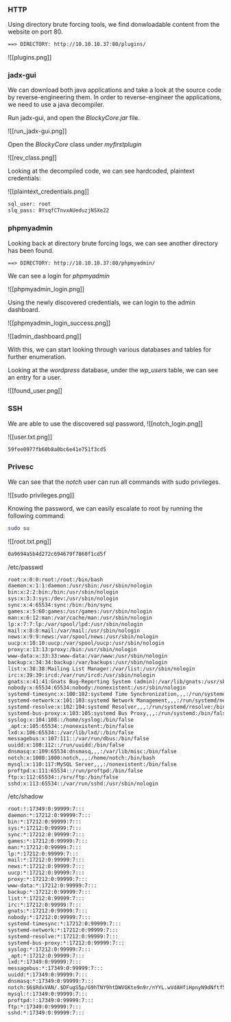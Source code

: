 ### HTTP

Using directory brute forcing tools, we find donwloadable content from the website on port 80.

```txt
==> DIRECTORY: http://10.10.10.37:80/plugins/
```

![[plugins.png]]


### jadx-gui

We can download both java applications and take a look at the source code by reverse-engineering them. In order to reverse-engineer the applications, we need to use a java decompiler.

Run jadx-gui, and open the *BlockyCore.jar* file.

![[run_jadx-gui.png]]

Open the *BlockyCore* class under *myfirstplugin*

![[rev_class.png]]

Looking at the decompiled code, we can see hardcoded, plaintext credentials:

![[plaintext_credentials.png]]

```txt
sql_user: root
slq_pass: 8YsqfCTnvxAUeduzjNSXe22
```

### phpmyadmin 

Looking back at directory brute forcing logs, we can see another directory has been found.

```txt
==> DIRECTORY: http://10.10.10.37:80/phpmyadmin/ 
```

We can see a login for *phpmyadmin*

![[phpmyadmin_login.png]]

Using the newly discovered credentials, we can login to the admin dashboard.

![[phpmyadmin_login_success.png]]

![[admin_dashboard.png]]

With this, we can start looking through various databases and tables for further enumeration.

Looking at the *wordpress* database, under the *wp_users* table, we can see an entry for a user.

![[found_user.png]]

### SSH

We are able to use the discovered sql password, 
![[notch_login.png]]


![[user.txt.png]]

```txt
59fee0977fb60b8a0bc6e41e751f3cd5
```

### Privesc

We can see that the *notch* user can run all commands with sudo privileges.

![[sudo privileges.png]]

Knowing the password, we can easily escalate to root by running the following command:

```bash
sudo su
```

![[root.txt.png]]

```txt
0a9694a5b4d272c694679f7860f1cd5f
```



/etc/passwd

```txt
root:x:0:0:root:/root:/bin/bash
daemon:x:1:1:daemon:/usr/sbin:/usr/sbin/nologin
bin:x:2:2:bin:/bin:/usr/sbin/nologin
sys:x:3:3:sys:/dev:/usr/sbin/nologin
sync:x:4:65534:sync:/bin:/bin/sync
games:x:5:60:games:/usr/games:/usr/sbin/nologin
man:x:6:12:man:/var/cache/man:/usr/sbin/nologin
lp:x:7:7:lp:/var/spool/lpd:/usr/sbin/nologin
mail:x:8:8:mail:/var/mail:/usr/sbin/nologin
news:x:9:9:news:/var/spool/news:/usr/sbin/nologin
uucp:x:10:10:uucp:/var/spool/uucp:/usr/sbin/nologin
proxy:x:13:13:proxy:/bin:/usr/sbin/nologin
www-data:x:33:33:www-data:/var/www:/usr/sbin/nologin
backup:x:34:34:backup:/var/backups:/usr/sbin/nologin
list:x:38:38:Mailing List Manager:/var/list:/usr/sbin/nologin
irc:x:39:39:ircd:/var/run/ircd:/usr/sbin/nologin
gnats:x:41:41:Gnats Bug-Reporting System (admin):/var/lib/gnats:/usr/sbin/nologin
nobody:x:65534:65534:nobody:/nonexistent:/usr/sbin/nologin
systemd-timesync:x:100:102:systemd Time Synchronization,,,:/run/systemd:/bin/false
systemd-network:x:101:103:systemd Network Management,,,:/run/systemd/netif:/bin/false
systemd-resolve:x:102:104:systemd Resolver,,,:/run/systemd/resolve:/bin/false
systemd-bus-proxy:x:103:105:systemd Bus Proxy,,,:/run/systemd:/bin/false
syslog:x:104:108::/home/syslog:/bin/false
_apt:x:105:65534::/nonexistent:/bin/false
lxd:x:106:65534::/var/lib/lxd/:/bin/false
messagebus:x:107:111::/var/run/dbus:/bin/false
uuidd:x:108:112::/run/uuidd:/bin/false
dnsmasq:x:109:65534:dnsmasq,,,:/var/lib/misc:/bin/false
notch:x:1000:1000:notch,,,:/home/notch:/bin/bash
mysql:x:110:117:MySQL Server,,,:/nonexistent:/bin/false
proftpd:x:111:65534::/run/proftpd:/bin/false
ftp:x:112:65534::/srv/ftp:/bin/false
sshd:x:113:65534::/var/run/sshd:/usr/sbin/nologin
```

/etc/shadow

```txt
root:!:17349:0:99999:7:::
daemon:*:17212:0:99999:7:::
bin:*:17212:0:99999:7:::
sys:*:17212:0:99999:7:::
sync:*:17212:0:99999:7:::
games:*:17212:0:99999:7:::
man:*:17212:0:99999:7:::
lp:*:17212:0:99999:7:::
mail:*:17212:0:99999:7:::
news:*:17212:0:99999:7:::
uucp:*:17212:0:99999:7:::
proxy:*:17212:0:99999:7:::
www-data:*:17212:0:99999:7:::
backup:*:17212:0:99999:7:::
list:*:17212:0:99999:7:::
irc:*:17212:0:99999:7:::
gnats:*:17212:0:99999:7:::
nobody:*:17212:0:99999:7:::
systemd-timesync:*:17212:0:99999:7:::
systemd-network:*:17212:0:99999:7:::
systemd-resolve:*:17212:0:99999:7:::
systemd-bus-proxy:*:17212:0:99999:7:::
syslog:*:17212:0:99999:7:::
_apt:*:17212:0:99999:7:::
lxd:*:17349:0:99999:7:::
messagebus:*:17349:0:99999:7:::
uuidd:*:17349:0:99999:7:::
dnsmasq:*:17349:0:99999:7:::
notch:$6$RdxVAN/.$DFugS5p/G9hTNY9htDWVGKte9n9r/nYYL.wVdAHfiHpnyN9dNftf5Nt.DkjrUs0PlYNcYZWhh0Vhl/5tl8WBG1:17349:0:99999:7:::
mysql:!:17349:0:99999:7:::
proftpd:!:17349:0:99999:7:::
ftp:*:17349:0:99999:7:::
sshd:*:17349:0:99999:7:::
```